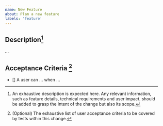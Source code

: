```yaml
---
name: New Feature
about: Plan a new feature
labels: 'feature'
---
```


## Description[^1]

...

## Acceptance Criteria [^2]

- [] A user can ... when ...

[^1]: An exhaustive description is expected here. Any relevant information, such as feature details, technical requirements and user impact, should be added to grasp the intent of the change but also its scope.
[^2]: (Optional) The exhaustive list of user acceptance criteria to be covered by tests within this change.

